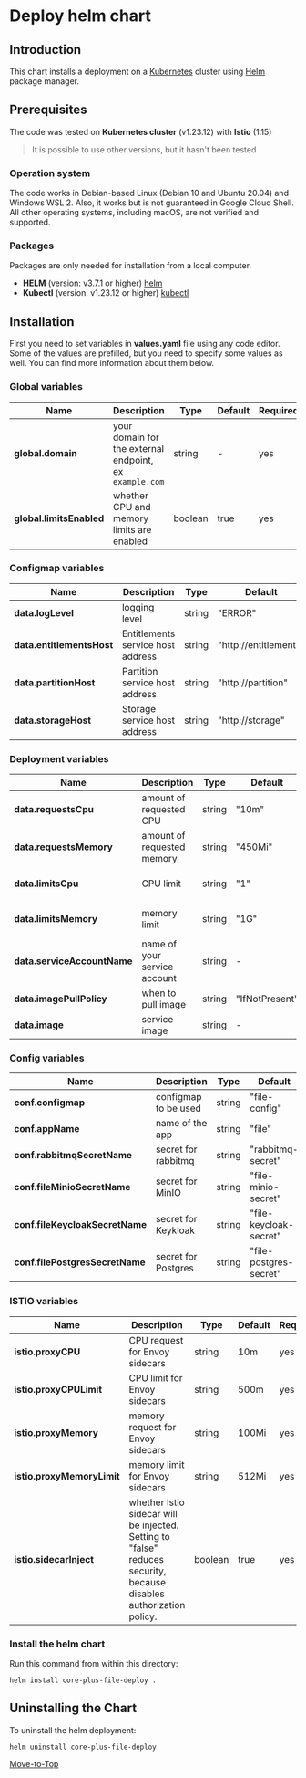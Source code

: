 <!--- Deploy -->

# Deploy helm chart

## Introduction

This chart installs a deployment on a [Kubernetes](https://kubernetes.io) cluster using [Helm](https://helm.sh) package manager.

## Prerequisites

The code was tested on **Kubernetes cluster** (v1.23.12) with **Istio** (1.15)
> It is possible to use other versions, but it hasn't been tested

### Operation system

The code works in Debian-based Linux (Debian 10 and Ubuntu 20.04) and Windows WSL 2. Also, it works but is not guaranteed in Google Cloud Shell. All other operating systems, including macOS, are not verified and supported.

### Packages

Packages are only needed for installation from a local computer.

* **HELM** (version: v3.7.1 or higher) [helm](https://helm.sh/docs/intro/install/)
* **Kubectl** (version: v1.23.12 or higher) [kubectl](https://kubernetes.io/docs/tasks/tools/#kubectl)

## Installation

First you need to set variables in **values.yaml** file using any code editor. Some of the values are prefilled, but you need to specify some values as well. You can find more information about them below.

### Global variables

| Name | Description | Type | Default |Required |
|------|-------------|------|---------|---------|
| **global.domain** | your domain for the external endpoint, ex `example.com` | string | - | yes |
| **global.limitsEnabled** | whether CPU and memory limits are enabled | boolean | true | yes |

### Configmap variables

| Name | Description | Type | Default | Required |
|------|-------------|------|---------|---------|
| **data.logLevel** | logging level | string | "ERROR" | yes |
| **data.entitlementsHost** | Entitlements service host address | string | "http://entitlements" | yes |
| **data.partitionHost** | Partition service host address | string | "http://partition" | yes |
| **data.storageHost** | Storage service host address | string | "http://storage" | yes |

### Deployment variables

| Name | Description | Type | Default | Required |
|------|-------------|------|---------|---------|
| **data.requestsCpu** | amount of requested CPU | string | "10m" | yes |
| **data.requestsMemory** | amount of requested memory| string | "450Mi" | yes |
| **data.limitsCpu** | CPU limit | string | "1" |only if `global.limitsEnabled` is true |
| **data.limitsMemory** | memory limit | string | "1G" | only if `global.limitsEnabled` is true |
| **data.serviceAccountName** | name of your service account | string | - | yes |
| **data.imagePullPolicy** | when to pull image | string | "IfNotPresent" | yes |
| **data.image** | service image | string | - | yes

### Config variables

| Name | Description | Type | Default | Required |
|------|-------------|------|---------|---------|
| **conf.configmap** | configmap to be used | string | "file-config" | yes |
| **conf.appName** | name of the app | string | "file" | yes |
| **conf.rabbitmqSecretName** | secret for rabbitmq | string | "rabbitmq-secret" | yes |
| **conf.fileMinioSecretName** | secret for MinIO | string | "file-minio-secret" | yes |
| **conf.fileKeycloakSecretName** | secret for Keykloak | string | "file-keycloak-secret" | yes |
| **conf.filePostgresSecretName** | secret for Postgres | string | "file-postgres-secret" | yes |

### ISTIO variables

| Name | Description | Type | Default |Required |
|------|-------------|------|---------|---------|
| **istio.proxyCPU** | CPU request for Envoy sidecars | string | 10m | yes |
| **istio.proxyCPULimit** | CPU limit for Envoy sidecars | string | 500m | yes |
| **istio.proxyMemory** | memory request for Envoy sidecars | string | 100Mi | yes |
| **istio.proxyMemoryLimit** | memory limit for Envoy sidecars | string | 512Mi | yes |
| **istio.sidecarInject** | whether Istio sidecar will be injected. Setting to "false" reduces security, because disables authorization policy. | boolean | true | yes |

### Install the helm chart

Run this command from within this directory:

```console
helm install core-plus-file-deploy .
```

## Uninstalling the Chart

To uninstall the helm deployment:

```console
helm uninstall core-plus-file-deploy
```

[Move-to-Top](#introduction)

